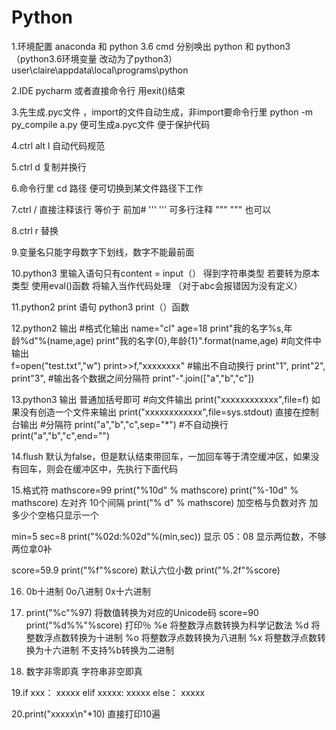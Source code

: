 # Python
1.环境配置  anaconda 和 python 3.6
cmd 分别唤出 python 和 python3（python3.6环境变量 改动为了python3） user\claire\appdata\local\programs\python

2.IDE pycharm  或者直接命令行 用exit()结束

3.先生成.pyc文件 ，import的文件自动生成，非import要命令行里 python -m py_compile a.py   便可生成a.pyc文件 便于保护代码

4.ctrl alt l 自动代码规范

5.ctrl d  复制并换行

6.命令行里 cd 路径  便可切换到某文件路径下工作

7.ctrl / 直接注释该行   等价于 前加#
'''   '''  可多行注释   """   """  也可以

8.ctrl r  替换 

9.变量名只能字母数字下划线，数字不能最前面

10.python3 里输入语句只有content = input（） 得到字符串类型
若要转为原本类型 使用eval()函数 将输入当作代码处理 （对于abc会报错因为没有定义）

11.python2 print 语句
   python3 print（）函数
   
12.python2 输出
#格式化输出
   name="cl"
   age=18
   print"我的名字%s,年龄%d"%(name,age)
   print"我的名字{0},年龄{1}".format(name,age)
#向文件中输出   
   f=open("test.txt","w")
   print>>f,"xxxxxxxx"
#输出不自动换行
   print"1",
   print"2",
   print"3",
#输出各个数据之间分隔符
   print"-".join(["a","b","c"])
   
13.python3 输出
  普通加括号即可
#向文件输出
  print("xxxxxxxxxxxx",file=f)   如果没有创造一个文件来输出
  print("xxxxxxxxxxxx",file=sys.stdout)  直接在控制台输出
#分隔符
  print("a","b","c",sep="*")
#不自动换行
  print("a","b","c",end="")

14.flush  默认为false，但是默认结束带回车，一加回车等于清空缓冲区，如果没有回车，则会在缓冲区中，先执行下面代码
   
15.格式符
mathscore=99
print("%10d" % mathscore)
print("%-10d" % mathscore)   左对齐 10个间隔
print("% d" % mathscore)   加空格与负数对齐  加多少个空格只显示一个

min=5
sec=8
print("%02d:%02d"%(min,sec))   显示 05：08   显示两位数，不够两位拿0补

score=59.9
print("%f"%score)     默认六位小数
print("%.2f"%score)

16. 0b十进制   0o八进制   0x十六进制

17. print("%c"%97)    将数值转换为对应的Unicode码
    score=90
    print("%d%%"%score)   打印％
    %e   将整数浮点数转换为科学记数法
    %d   将整数浮点数转换为十进制
    %o   将整数浮点数转换为八进制
    %x   将整数浮点数转换为十六进制
    不支持%b转换为二进制
    
18.  数字非零即真  字符串非空即真

19.if  xxx：
        xxxxx
   elif xxxxx:
        xxxxx
   else：
        xxxxx

20.print("xxxxx\n"*10)    直接打印10遍












